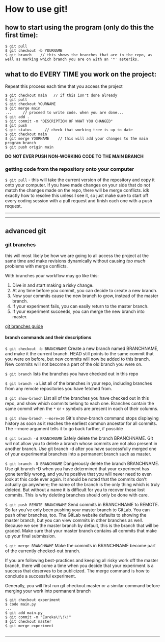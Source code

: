 # How to use git!

## how to start using the program (only do this the first time):
```
$ git pull
$ git checkout -b YOURNAME
$ git branch    // this shows the branches that are in the repo, as well as marking which branch you are on with an '*' asteriks.

```


## what to do EVERY TIME you work on the project:
Repeat this process each time that you access the project
```
$ git checkout main   // if this isn't done already
$ git pull
$ git checkout YOURNAME
$ git merge main
...     // proceed to write code. when you are done...
$ git add .
$ git commit -m "DESCRIPTION OF WHAT YOU CHANGED"
$ git push
$ git status      // check that working tree is up to date
$ git checkout main
$ git merge YOURNAME    // this will add your changes to the main program branch
$ git push origin main
```
**DO NOT EVER PUSH NON-WORKING CODE TO THE MAIN BRANCH**


### getting code from the repository onto your computer

`$ git pull` - this will take the current version of the repository and copy it onto your computer. If you have made changes on your side that do not match the changes made on the repo, there will be merge conflicts.  idk exactly how to resolve this unless I see it, so just make sure to start off every coding session with a pull request and finish each one with a push request. 

---
---

## advanced git

### git branches
this will most likely be how we are going to all access the project at the same time and make revisions dynamically without causing *too much* problems with merge conflicts. 

With branches your workflow may go like this:

1. Dive in and start making a risky change.
2. At any time before you commit, you can decide to create a new branch.
3. Now your commits cause the new branch to grow, instead of the master branch.
4. If your experiment fails, you can easily return to the master branch.
5. If your experiment succeeds, you can merge the new branch into master.

[git branches guide](https://www.atlassian.com/git/tutorials/using-branches)


#### branch commands and their descriptions

`$ git checkout -b BRANCHNAME`
Create a new branch named BRANCHNAME, and make it the current branch. HEAD still points to the same commit that you were on before, but new commits will now be added to this branch.  New commits will not become a part of the old branch you were on.

`$ git branch`
lists the branches you have checked out in this repo

`$ git branch -a`
List all of the branches in your repo, including branches from any remote repositories you have fetched from.

`$ git show-branch`
List all of the branches you have checked out in this repo, and show which commits belong to each one. Branches contain the same commit when the `*` or `+` symbols are present in each of their columns.

`$ git show-branch --more=10`
Git's show-branch command stops displaying history as soon as it reaches the earliest common ancestor for all commits. The --more argument tells it to go back further, if possible

`$ git branch -d BRANCHNAME`
Safely delete the branch BRANCHNAME.
Git will not allow you to delete a branch whose commits are not also present in another branch.  Use git branch -d after you have successfully merged one of your experimental branches into a permanent branch such as master.

`$ git branch -D BRANCHNAME`
Dangerously delete the branch BRANCHNAME.
Use  git branch -D when you have determined that your experiment has gone terribly wrong, and you're positive that you will never need to even look at this code ever again.
It should be noted that the commits don't actually go anywhere; the name of the branch is the only thing which is truly deleted. But without a name it is difficult for you to recover those lost commits. This is why deleting branches should only be done with care.

`$ git push REMOTE BRANCHNAME`
Send commits in BRANCHNAME to REMOTE.
So far you've only been pushing your master branch to GitLab.  You can push other branches, too.  The GitLab website defaults to showing the master branch, but you can view commits in other branches as well.
Because we see the master branch by default, this is the branch that will be graded.  Make sure that your master branch contains all commits that make up your final submission.

`$ git merge BRANCHNAME`
Make the commits in BRANCHNAME become part of the currently checked-out branch.

If you are following best-practices and keeping all risky work off the master branch, there will come a time when you decide that your experiment is a success that deserves to be publicized.  The merge command is how to conclude a successful experiment.

Generally, you will first run git checkout master or a similar command before merging your work into permanent branch

```
$ git checkout experiment
$ code main.py
...
$ git add main.py
$ git commit -m "Eureka\!\!\!"
$ git checkout master
$ git merge experiment
  
```

--- 

